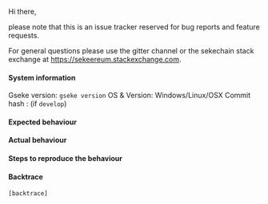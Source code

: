 Hi there,

please note that this is an issue tracker reserved for bug reports and feature requests.

For general questions please use the gitter channel or the sekechain stack exchange at https://sekeereum.stackexchange.com.

#### System information

Gseke version: `gseke version`
OS & Version: Windows/Linux/OSX
Commit hash : (if `develop`)

#### Expected behaviour


#### Actual behaviour


#### Steps to reproduce the behaviour


#### Backtrace

````
[backtrace]
````
